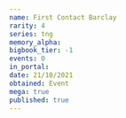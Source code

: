 ```yaml
---
name: First Contact Barclay
rarity: 4
series: tng
memory_alpha:
bigbook_tier: -1
events: 0
in_portal:
date: 21/10/2021
obtained: Event
mega: true
published: true
---
```



